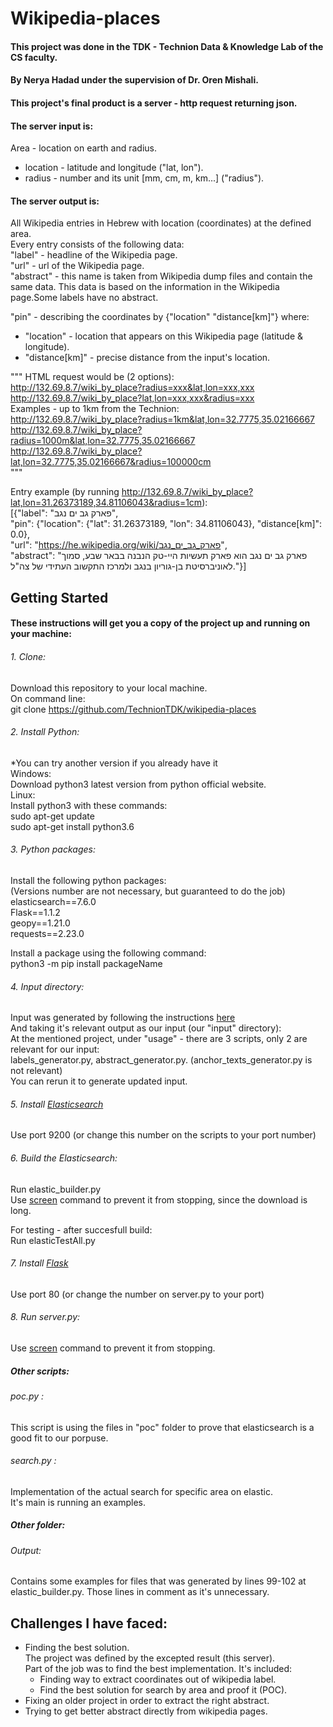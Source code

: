 # Wikipedia-places  
#### This project was done in the TDK - Technion Data & Knowledge Lab of the CS faculty.  
#### By Nerya Hadad under the supervision of Dr. Oren Mishali.  
  
#### This project's final product is a server - http request returning json.  
  
#### The server input is:  
Area - location on earth and radius.  
  * location - latitude and longitude ("lat, lon").  
  * radius - number and its unit [mm, cm, m, km...] ("radius").  
  
#### The server output is:  
All Wikipedia entries in Hebrew with location (coordinates) at the defined area.  
Every entry consists of the following data:  
"label" - headline of the Wikipedia page.  
"url" - url of the Wikipedia page.  
"abstract" - this name is taken from Wikipedia dump files and contain the same data. This data is based on the information in the Wikipedia page.Some labels have no abstract.  
  
"pin" - describing the coordinates by {"location" "distance[km]"} where:
  * "location" - location that appears on this Wikipedia page (latitude & longitude).  
  * "distance[km]" - precise distance from the input's location.  

  
""" HTML request would be (2 options):  
http://132.69.8.7/wiki_by_place?radius=xxx&lat,lon=xxx,xxx  
http://132.69.8.7/wiki_by_place?lat,lon=xxx,xxx&radius=xxx  
Examples - up to 1km from the Technion:  
http://132.69.8.7/wiki_by_place?radius=1km&lat,lon=32.7775,35.02166667  
http://132.69.8.7/wiki_by_place?radius=1000m&lat,lon=32.7775,35.02166667  
http://132.69.8.7/wiki_by_place?lat,lon=32.7775,35.02166667&radius=100000cm  
"""
    
    
Entry example (by running http://132.69.8.7/wiki_by_place?lat,lon=31.26373189,34.81106043&radius=1cm):  
[{"label": "פארק גב ים נגב",  
 "pin": {"location": {"lat": 31.26373189, "lon": 34.81106043}, "distance[km]": 0.0},  
 "url": "https://he.wikipedia.org/wiki/פארק_גב_ים_נגב",  
 "abstract": "פארק גב ים נגב הוא פארק תעשיות היי-טק הנבנה בבאר שבע, סמוך לאוניברסיטת בן-גוריון בנגב ולמרכז התקשוב העתידי של צה\"ל."}]  

  
  
## Getting Started

#### These instructions will get you a copy of the project up and running on your machine:

###### 1. Clone:  
Download this repository to your local machine.  
On command line:  
	git clone https://github.com/TechnionTDK/wikipedia-places  
###### 2. Install Python:  
*You can try another version if you already have it  
Windows:  
Download python3 latest version from python official website.  
Linux:  
Install python3 with these commands:  
	sudo apt-get update  
	sudo apt-get install python3.6  
	
###### 3. Python packages:  
Install the following python packages:  
(Versions number are not necessary, but guaranteed to do the job)  
elasticsearch==7.6.0  
Flask==1.1.2  
geopy==1.21.0  
requests==2.23.0  
  
Install a package using the following command:  
	python3 -m pip install packageName  
	
###### 4. Input directory:  
Input was generated by following the instructions [here](https://github.com/TechnionTDK/dbpedia-hebrew)  
And taking it's relevant output as our input (our "input" directory):  
At the mentioned project, under "usage" - there are 3 scripts, only 2 are relevant for our input:  
labels_generator.py, abstract_generator.py. (anchor_texts_generator.py is not relevant)  
You can rerun it to generate updated input.  

###### 5. Install [Elasticsearch](https://github.com/TechnionTDK/project-guidelines/wiki/ElasticSearch)  
Use port 9200 (or change this number on the scripts to your port number)  

###### 6. Build the Elasticsearch:  
Run elastic_builder.py  
Use [screen](https://github.com/TechnionTDK/project-guidelines/wiki/HowTo#how-to-execute-a-long-running-process-on-linux) command to prevent it from stopping, since the download is long.  
  
For testing - after succesfull build:  
Run elasticTestAll.py  

###### 7. Install [Flask](https://github.com/TechnionTDK/project-guidelines/wiki/ExecuteFlaskAppOnLinux)  
Use port 80 (or change the number on server.py to your port)  

###### 8. Run server.py:  
Use [screen](https://github.com/TechnionTDK/project-guidelines/wiki/HowTo#how-to-execute-a-long-running-process-on-linux) command to prevent it from stopping.  
  
  
  
  
##### Other scripts:  
###### poc.py :  
This script is using the files in "poc" folder to prove that elasticsearch is a good fit to our porpuse.

###### search.py :  
Implementation of the actual search for specific area on elastic.  
It's main is running an examples.  
  
##### Other folder:  
###### Output:  
Contains some examples for files that was generated by lines 99-102 at elastic_builder.py. Those lines in comment as it's unnecessary.  
  
    

## Challenges I have faced:  
  * Finding the best solution.  
  The project was defined by the excepted result (this server).  
  Part of the job was to find the best implementation. It's included:  
	  * Finding way to extract coordinates out of wikipedia label.  
	  * Find the best solution for search by area and proof it (POC).  
  * Fixing an older project in order to extract the right abstract.  
  * Trying to get better abstract directly from wikipedia pages.  
  
